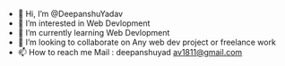 - 👋 Hi, I’m @DeepanshuYadav
- 👀 I’m interested in Web Devlopment
- 🌱 I’m currently learning Web Devlopment 
- 💞️ I’m looking to collaborate on Any  web  dev  project or freelance work
- 📫 How to  reach me Mail  : deepanshuyad av1811@gmail.com   

<!---
Deepanshuyadav05/Deepanshuyadav05 is a ✨ special ✨ repository because its `README.md` (this file) appears on your GitHub profile.
You can click the Preview link to take a look at your changes.
--->
